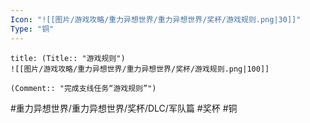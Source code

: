 ```yaml
---
Icon: "![[图片/游戏攻略/重力异想世界/重力异想世界/奖杯/游戏规则.png|30]]"
Type: "铜"
---
```

```ad-common-bronze-trophy
title: (Title:: "游戏规则")
![[图片/游戏攻略/重力异想世界/重力异想世界/奖杯/游戏规则.png|100]]

(Comment:: "完成支线任务“游戏规则”")
```

#重力异想世界/重力异想世界/奖杯/DLC/军队篇 #奖杯 #铜

